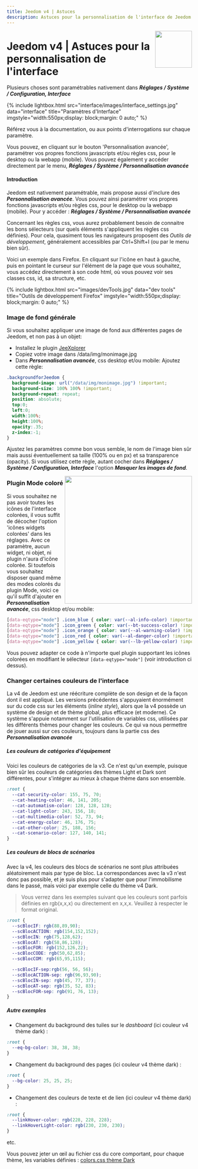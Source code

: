 ```yaml
---
title: Jeedom v4 | Astuces
description: Astuces pour la personnalisation de l'interface de Jeedom v4
---
```


<img align="right" src="../images/logo-jeedom.png" width="100">

# Jeedom v4 | Astuces pour la personnalisation de l'interface

Plusieurs choses sont paramétrables nativement dans ***Réglages / Système / Configuration, Interface***

{% include lightbox.html src="interface/images/interface_settings.jpg" data="interface" title="Paramètres d'Interface" imgstyle="width:550px;display: block;margin: 0 auto;" %}

Référez vous à la documentation, ou aux points d'interrogations sur chaque paramètre.

Vous pouvez, en cliquant sur le bouton 'Personnalisation avancée', paramétrer vos propres fonctions javascripts et/ou règles css, pour le desktop ou la webapp (mobile). Vous pouvez également y accéder directement par le menu, ***Réglages / Système / Personnalisation avancée***

#### Introduction
Jeedom est nativement paramétrable, mais propose aussi d'inclure des ***Personnalisation avancée***.
Vous pouvez ainsi paramétrer vos propres fonctions javascripts et/ou règles css, pour le desktop ou la webapp (mobile).
Pour y accéder : ***Réglages / Système / Personnalisation avancée***

Concernant les règles css, vous aurez probablement besoin de connaitre les bons sélecteurs (sur quels éléments s'appliquent les règles css définies). Pour cela, quasiment tous les navigateurs proposent des *Outils de développement*, généralement accessibles par Ctrl+Shift+I (ou par le menu bien sûr).

Voici un exemple dans Firefox. En cliquant sur l'icône en haut à gauche, puis en pointant le curseur sur l'élément de la page que vous souhaitez, vous accédez directement à son code html, où vous pouvez voir ses classes css, id, sa structure, etc.

{% include lightbox.html src="images/devTools.jpg" data="dev tools" title="Outils de développement Firefox" imgstyle="width:550px;display: block;margin: 0 auto;" %}

### Image de fond générale

Si vous souhaitez appliquer une image de fond aux différentes pages de Jeedom, et non pas à un objet:
- Installez le plugin [JeeXplorer](https://www.jeedom.com/market/index.php?v=d&p=market&type=plugin&&name=jeexplorer)
- Copiez votre image dans /data/img/monimage.jpg
- Dans ***Personnalisation avancée***, css desktop et/ou mobile:
Ajoutez cette règle:
```css
.backgroundforJeedom {
  background-image: url("/data/img/monimage.jpg") !important;
  background-size: 100% 100% !important;
  background-repeat: repeat;
  position: absolute;
  top:0;
  left:0;
  width:100%;
  height:100%;
  opacity:.35;
  z-index:-1;
}
```
Ajustez les paramètres comme bon vous semble, le nom de l'image bien sûr mais aussi éventuellement sa taille (100% ou en px) et sa transparence (opacity).
Si vous utilisez cette règle, autant cocher dans ***Réglages / Système / Configuration, Interface*** l'option ***Masquer les images de fond***.

<img align="right" src="images/mode_01.jpg" width="346">

### Plugin Mode coloré

Si vous souhaitez ne pas avoir toutes les icônes de l'interface colorées, il vous suffit de décocher l'option 'icônes widgets colorées' dans les réglages.
Avec ce paramètre, aucun widget, ni objet, ni plugin n'aura d'icône colorée.
Si toutefois vous souhaitez disposer quand même des modes colorés du plugin Mode, voici ce qu'il suffit d'ajouter en ***Personnalisation avancée***, css desktop et/ou mobile:

```css
[data-eqtype="mode"] .icon_blue { color: var(--al-info-color) !important; }
[data-eqtype="mode"] .icon_green { color: var(--bt-success-color) !important; }
[data-eqtype="mode"] .icon_orange { color: var(--al-warning-color) !important; }
[data-eqtype="mode"] .icon_red { color: var(--al-danger-color) !important; }
[data-eqtype="mode"] .icon_yellow { color: var(--lb-yellow-color) !important; }
```
Vous pouvez adapter ce code à n'importe quel plugin supportant les icônes colorées en modifiant le sélecteur ```[data-eqtype="mode"]``` (voir introduction ci dessus).

### Changer certaines couleurs de l'interface
La v4 de Jeedom est une réécriture complète de son design et de la façon dont il est appliqué. Les versions précédentes s'appuyaient énormément sur du code css sur les éléments (*inline style*), alors que la v4 possède un système de design et de thème global, plus efficace (et moderne). Ce système s'appuie notamment sur l'utilisation de variables css, utilisées par les différents thèmes pour changer les couleurs. Ce qui va nous permettre de jouer aussi sur ces couleurs, toujours dans la partie css des ***Personnalisation avancée***

##### Les couleurs de catégories d'équipement
Voici les couleurs de catégories de la v3. Ce n'est qu'un exemple, puisque bien sûr les couleurs de catégories des thèmes Light et Dark sont différentes, pour s'intégrer au mieux à chaque thème dans son ensemble.
```css
:root {
  --cat-security-color: 155, 75, 70;
  --cat-heating-color: 46, 141, 205;
  --cat-automatism-color: 128, 128, 128;
  --cat-light-color: 243, 156, 18;
  --cat-multimedia-color: 52, 73, 94;
  --cat-energy-color: 46, 176, 75;
  --cat-other-color: 25, 188, 156;
  --cat-scenario-color: 127, 140, 141;
}
```
##### Les couleurs de blocs de scénarios
Avec la v4, les couleurs des blocs de scénarios ne sont plus attribuées aléatoirement mais par type de bloc. La correspondances avec la v3 n'est donc pas possible, et je suis plus pour s'adapter que pour l'immobilisme dans le passé, mais voici par exemple celle du thème v4 Dark.

> Vous verrez dans les exemples suivant que les couleurs sont parfois
> définies en rgb(x,x,x) ou directement en x,x,x. Veuillez à respecter
> le format original.

```css
:root {
  --scBlocIF: rgb(88,89,90);
  --scBlocACTION: rgb(154,152,152);
  --scBlocIN: rgb(75,128,62);
  --scBlocAT: rgb(58,86,128);
  --scBlocFOR: rgb(152,126,22);
  --scBlocCODE: rgb(50,62,85);
  --scBlocCOM: rgb(65,95,115);

  --scBlocIF-sep:rgb(56, 56, 56);
  --scBlocACTION-sep: rgb(96,93,90);
  --scBlocIN-sep: rgb(45, 77, 37);
  --scBlocAT-sep: rgb(35, 52, 83);
  --scBlocFOR-sep: rgb(91, 76, 13);
}
```
##### Autre exemples

- Changement du background des tuiles sur le *dashboard* (ici couleur v4 thème dark) :
```css
:root {
  --eq-bg-color: 38, 38, 38;
}
```
- Changement du background des pages (ici couleur v4 thème dark) :
```css
:root {
  --bg-color: 25, 25, 25;
}
```
- Changement des couleurs de texte et de lien (ici couleur v4 thème dark) :
```css
:root {
  --linkHover-color: rgb(228, 228, 228);
  --linkHoverLight-color: rgb(230, 230, 230);
}
```

etc.

Vous pouvez jeter un œil au fichier css du core comportant, pour chaque thème, les variables définies :
[colors.css thème Dark](https://github.com/jeedom/core/blob/alpha/core/themes/core2019_Dark/desktop/colors.css)
